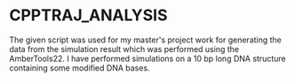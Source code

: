 # CPPTRAJ_ANALYSIS
The given script was used for my master's project work for generating the data from the simulation result which was performed using the AmberTools22.
I have performed simulations on a 10 bp long DNA structure containing some modified DNA bases.

